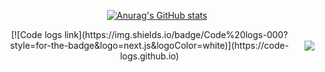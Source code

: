 

<div align=center>

  [![Anurag's GitHub stats](https://github-readme-stats.vercel.app/api?username=possible819&count_private=true&show_icons=true)](https://github.com/anuraghazra/github-readme-stats)

<div style="display:flex;align-items:center;justify-content:center;gap:8px;">
  [![Code logs link](https://img.shields.io/badge/Code%20logs-000?style=for-the-badge&logo=next.js&logoColor=white)](https://code-logs.github.io)

  ![](https://komarev.com/ghpvc/?username=possible819&style=for-the-badge)
</div>
</div>
